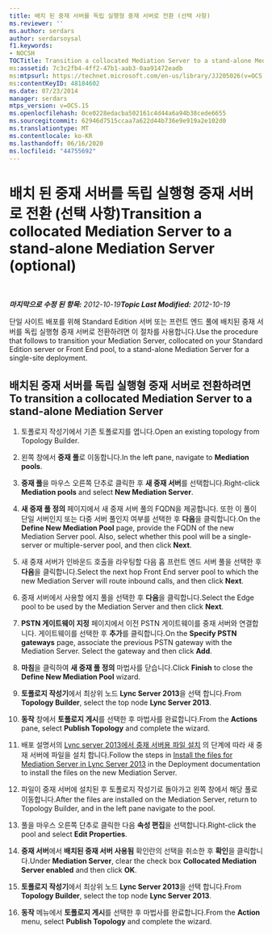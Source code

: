 ```yaml
---
title: 배치 된 중재 서버를 독립 실행형 중재 서버로 전환 (선택 사항)
ms.reviewer: ''
ms.author: serdars
author: serdarsoysal
f1.keywords:
- NOCSH
TOCTitle: Transition a collocated Mediation Server to a stand-alone Mediation Server (optional)
ms:assetid: 7c3c2fb4-4ff2-47b1-aab3-0aa91472eadb
ms:mtpsurl: https://technet.microsoft.com/en-us/library/JJ205026(v=OCS.15)
ms:contentKeyID: 48184602
ms.date: 07/23/2014
manager: serdars
mtps_version: v=OCS.15
ms.openlocfilehash: 0ce0228edacba502161c4d44a6a94b38cede6655
ms.sourcegitcommit: 62946d7515ccaa7a622d44b736e9e919a2e102d0
ms.translationtype: MT
ms.contentlocale: ko-KR
ms.lasthandoff: 06/16/2020
ms.locfileid: "44755692"
---
```

<div data-xmlns="http://www.w3.org/1999/xhtml">

<div class="topic" data-xmlns="http://www.w3.org/1999/xhtml" data-msxsl="urn:schemas-microsoft-com:xslt" data-cs="https://msdn.microsoft.com/">

<div data-asp="https://msdn2.microsoft.com/asp">

# <a name="transition-a-collocated-mediation-server-to-a-stand-alone-mediation-server-optional"></a><span data-ttu-id="9e79d-102">배치 된 중재 서버를 독립 실행형 중재 서버로 전환 (선택 사항)</span><span class="sxs-lookup"><span data-stu-id="9e79d-102">Transition a collocated Mediation Server to a stand-alone Mediation Server (optional)</span></span>

</div>

<div id="mainSection">

<div id="mainBody">

<span> </span>

<span data-ttu-id="9e79d-103">_**마지막으로 수정 된 항목:** 2012-10-19_</span><span class="sxs-lookup"><span data-stu-id="9e79d-103">_**Topic Last Modified:** 2012-10-19_</span></span>

<span data-ttu-id="9e79d-104">단일 사이트 배포를 위해 Standard Edition 서버 또는 프런트 엔드 풀에 배치된 중재 서버를 독립 실행형 중재 서버로 전환하려면 이 절차를 사용합니다.</span><span class="sxs-lookup"><span data-stu-id="9e79d-104">Use the procedure that follows to transition your Mediation Server, collocated on your Standard Edition server or Front End pool, to a stand-alone Mediation Server for a single-site deployment.</span></span>

<div>

## <a name="to-transition-a-collocated-mediation-server-to-a-stand-alone-mediation-server"></a><span data-ttu-id="9e79d-105">배치된 중재 서버를 독립 실행형 중재 서버로 전환하려면</span><span class="sxs-lookup"><span data-stu-id="9e79d-105">To transition a collocated Mediation Server to a stand-alone Mediation Server</span></span>

1.  <span data-ttu-id="9e79d-106">토폴로지 작성기에서 기존 토폴로지를 엽니다.</span><span class="sxs-lookup"><span data-stu-id="9e79d-106">Open an existing topology from Topology Builder.</span></span>

2.  <span data-ttu-id="9e79d-107">왼쪽 창에서 **중재 풀**로 이동합니다.</span><span class="sxs-lookup"><span data-stu-id="9e79d-107">In the left pane, navigate to **Mediation pools**.</span></span>

3.  <span data-ttu-id="9e79d-108">**중재 풀**을 마우스 오른쪽 단추로 클릭한 후 **새 중재 서버**를 선택합니다.</span><span class="sxs-lookup"><span data-stu-id="9e79d-108">Right-click **Mediation pools** and select **New Mediation Server**.</span></span>

4.  <span data-ttu-id="9e79d-p101">**새 중재 풀 정의** 페이지에서 새 중재 서버 풀의 FQDN을 제공합니다. 또한 이 풀이 단일 서버인지 또는 다중 서버 풀인지 여부를 선택한 후 **다음**을 클릭합니다.</span><span class="sxs-lookup"><span data-stu-id="9e79d-p101">On the **Define New Mediation Pool** page, provide the FQDN of the new Mediation Server pool. Also, select whether this pool will be a single-server or multiple-server pool, and then click **Next**.</span></span>

5.  <span data-ttu-id="9e79d-111">새 중재 서버가 인바운드 호출을 라우팅할 다음 홉 프런트 엔드 서버 풀을 선택한 후 **다음**을 클릭합니다.</span><span class="sxs-lookup"><span data-stu-id="9e79d-111">Select the next hop Front End server pool to which the new Mediation Server will route inbound calls, and then click **Next**.</span></span>

6.  <span data-ttu-id="9e79d-112">중재 서버에서 사용할 에지 풀을 선택한 후 **다음**을 클릭합니다.</span><span class="sxs-lookup"><span data-stu-id="9e79d-112">Select the Edge pool to be used by the Mediation Server and then click **Next**.</span></span>

7.  <span data-ttu-id="9e79d-p102">**PSTN 게이트웨이 지정** 페이지에서 이전 PSTN 게이트웨이를 중재 서버와 연결합니다. 게이트웨이를 선택한 후 **추가**를 클릭합니다.</span><span class="sxs-lookup"><span data-stu-id="9e79d-p102">On the **Specify PSTN gateways** page, associate the previous PSTN gateway with the Mediation Server. Select the gateway and then click **Add**.</span></span>

8.  <span data-ttu-id="9e79d-115">**마침**을 클릭하여 **새 중재 풀 정의** 마법사를 닫습니다.</span><span class="sxs-lookup"><span data-stu-id="9e79d-115">Click **Finish** to close the **Define New Mediation Pool** wizard.</span></span>

9.  <span data-ttu-id="9e79d-116">**토폴로지 작성기**에서 최상위 노드 **Lync Server 2013**을 선택 합니다.</span><span class="sxs-lookup"><span data-stu-id="9e79d-116">From **Topology Builder**, select the top node **Lync Server 2013**.</span></span>

10. <span data-ttu-id="9e79d-117">**동작** 창에서 **토폴로지 게시**를 선택한 후 마법사를 완료합니다.</span><span class="sxs-lookup"><span data-stu-id="9e79d-117">From the **Actions** pane, select **Publish Topology** and complete the wizard.</span></span>

11. <span data-ttu-id="9e79d-118">배포 설명서의 [Lync server 2013에서 중재 서버용 파일 설치](lync-server-2013-install-the-files-for-mediation-server.md) 의 단계에 따라 새 중재 서버에 파일을 설치 합니다.</span><span class="sxs-lookup"><span data-stu-id="9e79d-118">Follow the steps in [Install the files for Mediation Server in Lync Server 2013](lync-server-2013-install-the-files-for-mediation-server.md) in the Deployment documentation to install the files on the new Mediation Server.</span></span>

12. <span data-ttu-id="9e79d-119">파일이 중재 서버에 설치된 후 토폴로지 작성기로 돌아가고 왼쪽 창에서 해당 풀로 이동합니다.</span><span class="sxs-lookup"><span data-stu-id="9e79d-119">After the files are installed on the Mediation Server, return to Topology Builder, and in the left pane navigate to the pool.</span></span>

13. <span data-ttu-id="9e79d-120">풀을 마우스 오른쪽 단추로 클릭한 다음 **속성 편집**을 선택합니다.</span><span class="sxs-lookup"><span data-stu-id="9e79d-120">Right-click the pool and select **Edit Properties**.</span></span>

14. <span data-ttu-id="9e79d-121">**중재 서버**에서 **배치된 중재 서버 사용됨** 확인란의 선택을 취소한 후 **확인**을 클릭합니다.</span><span class="sxs-lookup"><span data-stu-id="9e79d-121">Under **Mediation Server**, clear the check box **Collocated Mediation Server enabled** and then click **OK**.</span></span>

15. <span data-ttu-id="9e79d-122">**토폴로지 작성기**에서 최상위 노드 **Lync Server 2013**을 선택 합니다.</span><span class="sxs-lookup"><span data-stu-id="9e79d-122">From **Topology Builder**, select the top node **Lync Server 2013**.</span></span>

16. <span data-ttu-id="9e79d-123">**동작** 메뉴에서 **토폴로지 게시**를 선택한 후 마법사를 완료합니다.</span><span class="sxs-lookup"><span data-stu-id="9e79d-123">From the **Action** menu, select **Publish Topology** and complete the wizard.</span></span>

</div>

</div>

<span> </span>

</div>

</div>

</div>

